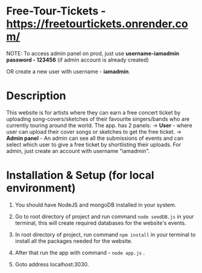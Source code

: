 # Free-Tour-Tickets - https://freetourtickets.onrender.com/
NOTE: To access admin panel on prod, just use 
**username-iamadmin**
**password - 123456**
(if admin account is already created) 

OR 
create a new user with username - **iamadmin**.


# Description
This website is for artists where they can earn a free concert ticket by uploading song-covers/sketches of their favourite singers/bands who are currently touring around the world.
The app. has 2 panels:
-> **User** - where user can upload their cover songs or sketches to get the free ticket.
-> **Admin panel** - An admin can see all the submissions of events and can select which user to give a free ticket by shortlisting their uploads.
For admin, just create an account with username "iamadmin".



# Installation & Setup (for local environment)
1) You should have NodeJS and mongoDB installed in your system.

2) Go to root directory of project and run command `node seedDB.js` in your terminal, this will create required databases for the website's events.

3) In root directory of project, run command `npm install` in your terminal to install all the packages needed for the website.

4) After that run the app with command -  `node app.js` .

5) Goto address localhost:3030.

